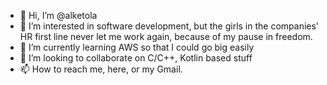 - 👋 Hi, I’m @alketola
- 👀 I’m interested in software development, but the girls in the companies' HR first line never let me work again, because of my pause in freedom.
- 🌱 I’m currently learning AWS so that I could go big easily
- 💞️ I’m looking to collaborate on C/C++, Kotlin based stuff
- 📫 How to reach me, here, or my Gmail.

<!---
alketola/alketola is a ✨ special ✨ repository because its `README.md` (this file) appears on your GitHub profile.
You can click the Preview link to take a look at your changes.
--->
